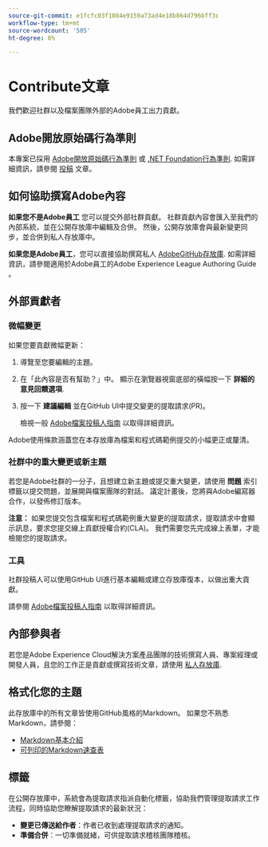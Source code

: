 ```yaml
---
source-git-commit: e1fcfc03f1084e9159a73ad4e18b864d796bff3c
workflow-type: tm+mt
source-wordcount: '505'
ht-degree: 0%

---
```

# Contribute文章

我們歡迎社群以及檔案團隊外部的Adobe員工出力貢獻。

## Adobe開放原始碼行為準則

本專案已採用 [Adobe開放原始碼行為準則](code-of-conduct.md) 或 [.NET Foundation行為準則](https://dotnetfoundation.org/code-of-conduct). 如需詳細資訊，請參閱 [投稿](contributing.md) 文章。

## 如何協助撰寫Adobe內容

**如果您不是Adobe員工** 您可以提交外部社群貢獻。 社群貢獻內容會匯入至我們的內部系統，並在公開存放庫中編輯及合併。 然後，公開存放庫會與最新變更同步，並合併到私人存放庫中。

**如果您是Adobe員工**，您可以直接協助撰寫私人 [AdobeGitHub存放庫](https://git.corp.adobe.com/AdobeDocs/). 如需詳細資訊，請參閱適用於Adobe員工的Adobe Experience League Authoring Guide 。

## 外部貢獻者

### 微幅變更

如果您要貢獻微幅更新：

1. 導覽至您要編輯的主題。
1. 在「此內容是否有幫助？」中。 顯示在瀏覽器視窗底部的橫幅按一下 **詳細的意見回饋選項**.
1. 按一下 **建議編輯** 並在GitHub UI中提交變更的提取請求(PR)。

   檢視一般 [Adobe檔案投稿人指南](https://experienceleague.adobe.com/docs/contributor/contributor-guide/introduction.html?lang=zh-Hant) 以取得詳細資訊。

Adobe使用條款涵蓋您在本存放庫為檔案和程式碼範例提交的小幅更正或釐清。

### 社群中的重大變更或新主題

若您是Adobe社群的一分子，且想建立新主題或提交重大變更，請使用 **問題** 索引標籤以提交問題，並展開與檔案團隊的對話。 議定計畫後，您將與Adobe編寫器合作，以發佈修訂版本。

**注意：** 如果您提交包含檔案和程式碼範例重大變更的提取請求，提取請求中會顯示訊息，要求您提交線上貢獻授權合約(CLA)。 我們需要您先完成線上表單，才能檢閱您的提取請求。

### 工具

社群投稿人可以使用GitHub UI進行基本編輯或建立存放庫復本，以做出重大貢獻。

請參閱 [Adobe檔案投稿人指南](https://experienceleague.adobe.com/docs/contributor/contributor-guide/introduction.html?lang=zh-Hant) 以取得詳細資訊。

## 內部參與者

若您是Adobe Experience Cloud解決方案產品團隊的技術撰寫人員、專案經理或開發人員，且您的工作正是貢獻或撰寫技術文章，請使用 [私人存放庫](https://git.corp.adobe.com/AdobeDocs).

## 格式化您的主題

此存放庫中的所有文章皆使用GitHub風格的Markdown。 如果您不熟悉Markdown，請參閱：

* [Markdown基本介紹](https://help.github.com/articles/getting-started-with-writing-and-formatting-on-github/)
* [可列印的Markdown速查表](https://guides.github.com/pdfs/markdown-cheatsheet-online.pdf)

## 標籤

在公開存放庫中，系統會為提取請求指派自動化標籤，協助我們管理提取請求工作流程，同時協助您瞭解提取請求的最新狀況：

* **變更已傳送給作者**：作者已收到處理提取請求的通知。
* **準備合併**：一切準備就緒，可供提取請求稽核團隊稽核。
